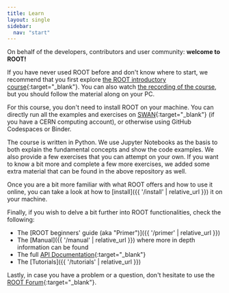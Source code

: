 ```yaml
---
title: Learn
layout: single
sidebar:
  nav: "start"
---
```


On behalf of the developers, contributors and user community: **welcome to ROOT!**

If you have never used ROOT before and don't know where to start, we recommend that you first explore [the ROOT introductory course](https://github.com/root-project/student-course){:target="_blank"}. You can also watch [the recording of the course](https://videos.cern.ch/record/2300516), but you should follow the material along on your PC.

For this course, you don't need to install ROOT on your machine. You can directly run all the examples and exercises on [SWAN](https://swan.cern.ch){:target="_blank"} (if you have a CERN computing account), or otherwise using GitHub Codespaces or Binder.

The course is written in Python. We use Jupyter Notebooks as the basis to both explain the fundamental concepts and show the code examples. 
We also provide a few exercises that you can attempt on your own. If you want to know a bit more and complete a few more exercises, we added some extra material that can be found in the above repository as well. 

Once you are a bit more familiar with what ROOT offers and how to use it online, you can take a look at how to [install]({{ '/install' | relative_url }}) it on your machine. 

Finally, if you wish to delve a bit further into ROOT functionalities, check the following: 
*   The [ROOT beginners' guide (aka "Primer")]({{ '/primer' | relative_url }})
*   The [Manual]({{ '/manual' | relative_url }}) where more in depth information can be found
*   The full [API Documentation](https://root.cern/doc/master/){:target="_blank"}
*   The [Tutorials]({{ '/tutorials' | relative_url }})

Lastly, in case you have a problem or a question, don't hesitate to use the [ROOT Forum](https://root-forum.cern.ch){:target="_blank"}.
